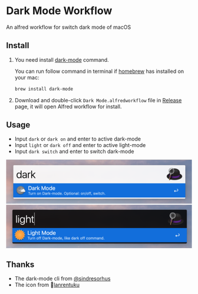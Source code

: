 # Dark Mode Workflow

An alfred workflow for switch dark mode of macOS

## Install

1. You need install [dark-mode](https://github.com/sindresorhus/dark-mode) command.

    You can run follow command in terminal if [homebrew](http://brew.sh/) has installed on your mac:

    ```sh
    brew install dark-mode
    ```

2. Download and double-click `Dark Mode.alfredworkflow` file in [Release](https://github.com/m2nlight/DarkMode-workflow/releases) page, it will open Alfred workflow for install.

## Usage

- Input `dark` or `dark on` and enter to active dark-mode
- Input `light` or `dark off` and enter to active light-mode
- Input `dark switch` and enter to switch dark-mode

<img src="screenshot_dark.png" width="585" />
<img src="screenshot_light.png" width="585" />

## Thanks

- The dark-mode cli from [@sindresorhus](https://github.com/sindresorhus)
- The icon from :link:[lanrentuku](http://www.lanrentuku.com/png/1522.html)
